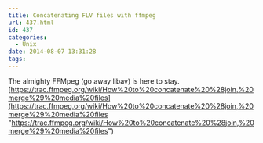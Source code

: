 ```yaml
---
title: Concatenating FLV files with ffmpeg
url: 437.html
id: 437
categories:
  - Unix
date: 2014-08-07 13:31:28
tags:
---
```


The almighty FFMpeg (go away libav) is here to stay. [https://trac.ffmpeg.org/wiki/How%20to%20concatenate%20%28join,%20merge%29%20media%20files](https://trac.ffmpeg.org/wiki/How%20to%20concatenate%20%28join,%20merge%29%20media%20files "https://trac.ffmpeg.org/wiki/How%20to%20concatenate%20%28join,%20merge%29%20media%20files")